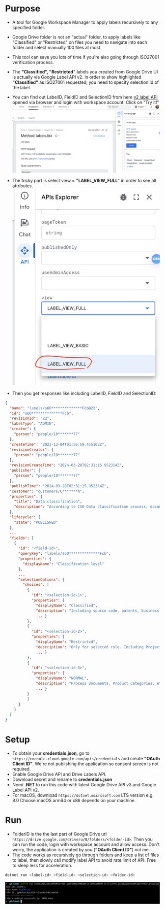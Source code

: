 # Purpose

- A tool for Google Workspace Manager to apply labels recursively to any specified folder.
- Google Drive folder is not an "actual" folder, to apply labels like "Classified" or "Restricted" on files you need to navigate into each folder and select manually 100 files at most.
- This tool can save you lots of time if you're also going through ISO27001 verification process.

- The **"Classified", "Restricted"** labels you created from Google Drive UI is actually via Google Label API v2. In order to show highlighted **"Classified"** as ISO27001 requested, you need to specify selection id of the label.

- You can find out LabelID, FieldID and SelectionID from here [v2 label API](https://developers.google.com/drive/labels/reference/rest/v2/labels/list) opened via browser and login with workspace account. Click on "Try it!"
![](images/tryit.png)

- The tricky part is select view = **"LABEL_VIEW_FULL"** in order to see all attributes.
![](images/labelviewfull.png)
- Then you get responses like including LabelID, FieldID and SelectionID:

```json
{
  "name": "labels/s6O**************Fcb@22",
  "id": "s6O**************Fcb",
  "revisionId": "22",
  "labelType": "ADMIN",
  "creator": {
    "person": "people/10*******77"
  },
  "createTime": "2023-12-04T01:56:59.455162Z",
  "revisionCreator": {
    "person": "people/10*******77"
  },
  "revisionCreateTime": "2024-03-28T02:31:15.952314Z",
  "publisher": {
    "person": "people/10*******77"
  },
  "publishTime": "2024-03-28T02:31:15.952314Z",
  "customer": "customers/C*******h",
  "properties": {
    "title": "Data classification",
    "description": "According to ISO Data classification process, documents should have correct labels."
  },
  "lifecycle": {
    "state": "PUBLISHED"
  },
  ...  
  "fields": [
    {
      "id": "<field-id>",
      "queryKey": "labels/s6O**************Fcb",
      "properties": {
        "displayName": "Classification level"
      },
      ...
      "selectionOptions": {
        "choices": [
          {
            "id": "<selection-id-1>",
            "properties": {
              "displayName": "Classified",
              "description": "Including source code, patents, business plans, bank accounts, transaction data etc.",
              ... }        
          },
          {
            "id": "<selection-id-2>",
            "properties": {
              "displayName": "Restricted",
              "description": "Only for selected role. Including Project documents, Customer data, contracts, resume, payroll and documents including personal information.",
              ... }
          },
          {
            "id": "<selection-id-3>",
            "properties": {
              "displayName": "NORMAL",
              "description": "Process Documents, Product Categories, etc.",
              ... }
          }
      	  ]
      }
    }
  ]
}
```

# Setup

- To obtain your **credentials.json**, go to `https://console.cloud.google.com/apis/credentials` and create **"OAuth Client ID"**. We're not publishing the application so consent screen is not required.
- Enable Google Drive API and Drive Labels API.
- Download secret and rename to **credentials.json** 
- Need **.NET** to run this code with latest Google Drive API v3 and Google Label API v2. 
- For macOS, download `https://dotnet.microsoft.com` LTS version e.g. 8.0
Choose macOS arm64 or x86 depends on your machine.

# Run

- FolderID is the the last part of Google Drive url `https://drive.google.com/drive/u/0/folders/<folder-id>`. Then you can run the code, login with workspace account and allow access. Don't worry, the application is created by you (**"OAuth Client ID"**) not me.
- The code works as recursively go through folders and keep a list of files to label, then slowly call modify label API to avoid rate limit of API. Free to sleep less for acceleration. 

```bash
dotnet run <label-id> <field-id> <selection-id> <folder-id>
```

![](images/running.png)
